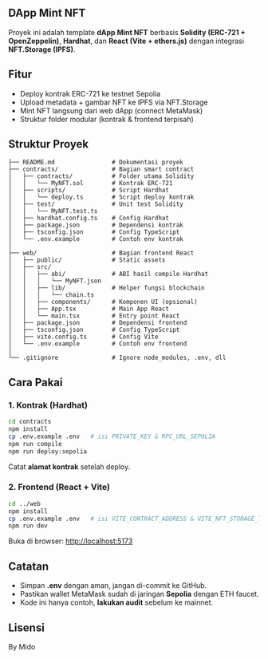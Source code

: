 ## DApp Mint NFT

Proyek ini adalah template **dApp Mint NFT** berbasis **Solidity (ERC-721 + OpenZeppelin)**, **Hardhat**, dan **React (Vite + ethers.js)** dengan integrasi **NFT.Storage (IPFS)**.

## Fitur
- Deploy kontrak ERC-721 ke testnet Sepolia
- Upload metadata + gambar NFT ke IPFS via NFT.Storage
- Mint NFT langsung dari web dApp (connect MetaMask)
- Struktur folder modular (kontrak & frontend terpisah)

## Struktur Proyek
```
├── README.md                # Dokumentasi proyek
├── contracts/               # Bagian smart contract
│   ├── contracts/           # Folder utama Solidity
│   │   └── MyNFT.sol        # Kontrak ERC-721
│   ├── scripts/             # Script Hardhat
│   │   └── deploy.ts        # Script deploy kontrak
│   ├── test/                # Unit test Solidity
│   │   └── MyNFT.test.ts
│   ├── hardhat.config.ts    # Config Hardhat
│   ├── package.json         # Dependensi kontrak
│   ├── tsconfig.json        # Config TypeScript
│   └── .env.example         # Contoh env kontrak
│
├── web/                     # Bagian frontend React
│   ├── public/              # Static assets
│   ├── src/                 
│   │   ├── abi/             # ABI hasil compile Hardhat
│   │   │   └── MyNFT.json
│   │   ├── lib/             # Helper fungsi blockchain
│   │   │   └── chain.ts
│   │   ├── components/      # Komponen UI (opsional)
│   │   ├── App.tsx          # Main App React
│   │   └── main.tsx         # Entry point React
│   ├── package.json         # Dependensi frontend
│   ├── tsconfig.json        # Config TypeScript
│   ├── vite.config.ts       # Config Vite
│   └── .env.example         # Contoh env frontend
│
└── .gitignore               # Ignore node_modules, .env, dll
```

## Cara Pakai

### 1. Kontrak (Hardhat)
```bash
cd contracts
npm install
cp .env.example .env   # isi PRIVATE_KEY & RPC_URL_SEPOLIA
npm run compile
npm run deploy:sepolia
```
Catat **alamat kontrak** setelah deploy.

### 2. Frontend (React + Vite)
```bash
cd ../web
npm install
cp .env.example .env   # isi VITE_CONTRACT_ADDRESS & VITE_NFT_STORAGE_TOKEN
npm run dev
```
Buka di browser: [http://localhost:5173](http://localhost:5173)

## Catatan
- Simpan **.env** dengan aman, jangan di-commit ke GitHub.
- Pastikan wallet MetaMask sudah di jaringan **Sepolia** dengan ETH faucet.
- Kode ini hanya contoh, **lakukan audit** sebelum ke mainnet.

## Lisensi
By Mido
